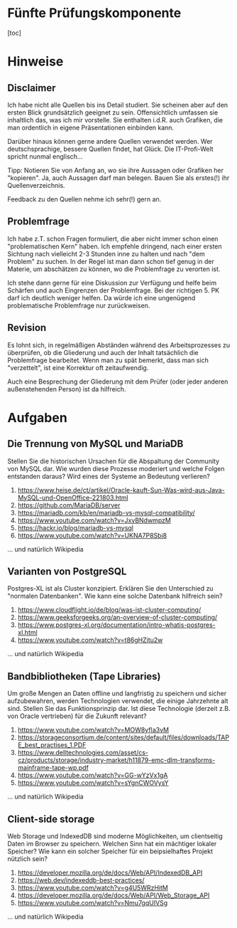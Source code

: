 Fünfte Prüfungskomponente
===========

[toc]

# Hinweise

## Disclaimer 

Ich habe nicht alle Quellen bis ins Detail studiert. Sie scheinen aber auf den ersten Blick grundsätzlich geeignet zu sein. Offensichtlich umfassen sie inhaltlich das, was ich mir vorstelle. Sie enthalten i.d.R. auch Grafiken, die man ordentlich in eigene Präsentationen einbinden kann.

Darüber hinaus können gerne andere Quellen verwendet werden. Wer deutschsprachige, bessere Quellen findet, hat Glück. Die IT-Profi-Welt spricht nunmal englisch...

Tipp: Notieren Sie von Anfang an, wo sie ihre Aussagen oder Grafiken her "kopieren". Ja, auch Aussagen darf man belegen. Bauen Sie als erstes(!) ihr Quellenverzeichnis.

Feedback zu den Quellen nehme ich sehr(!) gern an.

## Problemfrage

Ich habe z.T. schon Fragen formuliert, die aber nicht immer schon einen "problematischen Kern" haben. Ich empfehle dringend, nach einer ersten Sichtung nach vielleicht 2-3 Stunden inne zu halten und nach "dem Problem" zu suchen. In der Regel ist man dann schon tief genug in der Materie, um abschätzen zu können, wo die Problemfrage zu verorten ist.

Ich stehe dann gerne für eine Diskussion zur Verfügung und helfe beim Schärfen und auch Eingrenzen der Problemfrage. Bei der richtigen 5. PK darf ich deutlich weniger helfen. Da würde ich eine ungenügend problematische Problemfrage nur zurückweisen.

## Revision

Es lohnt sich, in regelmäßigen Abständen während des Arbeitsprozesses zu überprüfen, ob die Gliederung und auch der Inhalt tatsächlich die Problemfrage bearbeitet. Wenn man zu spät bemerkt, dass man sich "verzettelt", ist eine Korrektur oft zeitaufwendig.

Auch eine Besprechung der Gliederung mit dem Prüfer (oder jeder anderen außenstehenden Person) ist da hilfreich.

# Aufgaben

## Die Trennung von MySQL und MariaDB

Stellen Sie die historischen Ursachen für die Abspaltung der Community von MySQL dar. Wie wurden diese Prozesse moderiert und welche Folgen entstanden daraus? Wird eines der Systeme an Bedeutung verlieren?

1. https://www.heise.de/ct/artikel/Oracle-kauft-Sun-Was-wird-aus-Java-MySQL-und-OpenOffice-221803.html
1. https://github.com/MariaDB/server
1. https://mariadb.com/kb/en/mariadb-vs-mysql-compatibility/
1. https://www.youtube.com/watch?v=JxyBNdwmpzM
1. https://hackr.io/blog/mariadb-vs-mysql
1. https://www.youtube.com/watch?v=UKNA7P8Sbi8

... und natürlich Wikipedia

## Varianten von PostgreSQL

Postgres-XL ist als Cluster konzipiert. Erklären Sie den Unterschied zu "normalen Datenbanken". Wie kann eine solche Datenbank hilfreich sein?

1. https://www.cloudflight.io/de/blog/was-ist-cluster-computing/
1. https://www.geeksforgeeks.org/an-overview-of-cluster-computing/
1. https://www.postgres-xl.org/documentation/intro-whatis-postgres-xl.html
1. https://www.youtube.com/watch?v=t86gHZitu2w

... und natürlich Wikipedia

## Bandbibliotheken (Tape Libraries)

Um große Mengen an Daten offline und langfristig zu speichern und sicher aufzubewahren, werden Technologien verwendet, die einige Jahrzehnte alt sind. Stellen Sie das Funktionsprinzip dar. Ist diese Technologie (derzeit z.B. von Oracle vertrieben) für die Zukunft relevant?

1. https://www.youtube.com/watch?v=MOW8yfIa3vM
1. https://storageconsortium.de/content/sites/default/files/downloads/TAPE_best_practises_1.PDF
1. https://www.delltechnologies.com/asset/cs-cz/products/storage/industry-market/h11879-emc-dlm-transforms-mainframe-tape-wp.pdf
1. https://www.youtube.com/watch?v=GG-wYzVx1gA
1. https://www.youtube.com/watch?v=sYgnCWOVysY

... und natürlich Wikipedia

## Client-side storage

Web Storage und IndexedDB sind moderne Möglichkeiten, um clientseitig Daten im Browser zu speichern. Welchen Sinn hat ein mächtiger lokaler Speicher? Wie kann ein solcher Speicher für ein beipsielhaftes Projekt nützlich sein?

1. https://developer.mozilla.org/de/docs/Web/API/IndexedDB_API
1. https://web.dev/indexeddb-best-practices/
1. https://www.youtube.com/watch?v=g4U5WRzHitM
1. https://developer.mozilla.org/de/docs/Web/API/Web_Storage_API
1. https://www.youtube.com/watch?v=Nmu7gqUIVSg

... und natürlich Wikipedia
